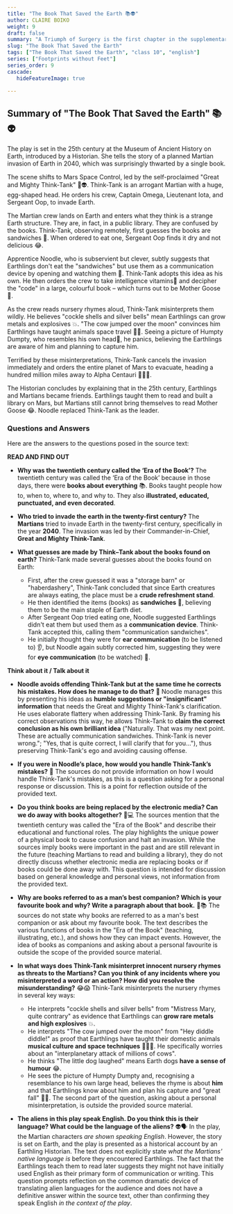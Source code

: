 ```yaml
---
title: "The Book That Saved the Earth 📚👽"
author: CLAIRE BOIKO
weight: 9
draft: false
summary: "A Triumph of Surgery is the first chapter in the supplementary reader Footprints without Feet. Written by James Herriot, the story concerns a small dog named ..."
slug: "The Book That Saved the Earth"
tags: ["The Book That Saved the Earth", "class 10", "english"]
series: ["Footprints without Feet"]
series_order: 9
cascade:
   hideFeatureImage: true

---
```


## Summary of "The Book That Saved the Earth" 📚👽

The play is set in the 25th century at the Museum of Ancient History on Earth, introduced by a Historian. She tells the story of a planned Martian invasion of Earth in 2040, which was surprisingly thwarted by a single book.

The scene shifts to Mars Space Control, led by the self-proclaimed "Great and Mighty Think-Tank" 🤔👽. Think-Tank is an arrogant Martian with a huge, egg-shaped head. He orders his crew, Captain Omega, Lieutenant Iota, and Sergeant Oop, to invade Earth.

The Martian crew lands on Earth and enters what they think is a strange Earth structure. They are, in fact, in a public library. They are confused by the books. Think-Tank, observing remotely, first guesses the books are sandwiches 🥪. When ordered to eat one, Sergeant Oop finds it dry and not delicious 😂.

Apprentice Noodle, who is subservient but clever, subtly suggests that Earthlings don't eat the "sandwiches" but use them as a communication device by opening and watching them 👀. Think-Tank adopts this idea as his own. He then orders the crew to take intelligence vitamins💊 and decipher the "code" in a large, colourful book – which turns out to be Mother Goose 🐔.

As the crew reads nursery rhymes aloud, Think-Tank misinterprets them wildly. He believes "cockle shells and silver bells" mean Earthlings can grow metals and explosives 💥. "The cow jumped over the moon" convinces him Earthlings have taught animals space travel 🐄🚀. Seeing a picture of Humpty Dumpty, who resembles his own head🥚, he panics, believing the Earthlings are aware of him and planning to capture him.

Terrified by these misinterpretations, Think-Tank cancels the invasion immediately and orders the entire planet of Mars to evacuate, heading a hundred million miles away to Alpha Centauri 🏃‍♀️💨.

The Historian concludes by explaining that in the 25th century, Earthlings and Martians became friends. Earthlings taught them to read and built a library on Mars, but Martians still cannot bring themselves to read Mother Goose 😂. Noodle replaced Think-Tank as the leader.

### Questions and Answers

Here are the answers to the questions posed in the source text:

**READ AND FIND OUT**

*   **Why was the twentieth century called the ‘Era of the Book’?**
    The twentieth century was called the ‘Era of the Book’ because in those days, there were **books about everything** 📚. Books taught people how to, when to, where to, and why to. They also **illustrated, educated, punctuated, and even decorated**.

*   **Who tried to invade the earth in the twenty-first century?**
    The **Martians** tried to invade Earth in the twenty-first century, specifically in the year **2040**. The invasion was led by their Commander-in-Chief, **Great and Mighty Think-Tank**.

*   **What guesses are made by Think–Tank about the books found on earth?**
    Think-Tank made several guesses about the books found on Earth:
    *   First, after the crew guessed it was a "storage barn" or "haberdashery", Think-Tank concluded that since Earth creatures are always eating, the place must be a **crude refreshment stand**.
    *   He then identified the items (books) as **sandwiches** 🥪, believing them to be the main staple of Earth diet.
    *   After Sergeant Oop tried eating one, Noodle suggested Earthlings didn't eat them but used them as a **communication device**. Think-Tank accepted this, calling them "communication sandwiches".
    *   He initially thought they were for **ear communication** (to be listened to) 👂, but Noodle again subtly corrected him, suggesting they were for **eye communication** (to be watched) 👀.

**Think about it / Talk about it**

*   **Noodle avoids offending Think-Tank but at the same time he corrects his mistakes. How does he manage to do that?** 🤔
    Noodle manages this by presenting his ideas as **humble suggestions or "insignificant" information** that needs the Great and Mighty Think-Tank's clarification. He uses elaborate flattery when addressing Think-Tank. By framing his correct observations this way, he allows Think-Tank to **claim the correct conclusion as his own brilliant idea** ("Naturally. That was my next point. These are actually communication sandwiches. Think-Tank is never wrong."; "Yes, that is quite correct, I will clarify that for you..."), thus preserving Think-Tank's ego and avoiding causing offense.

*   **If you were in Noodle’s place, how would you handle Think-Tank’s mistakes?** 🤔
    The sources do not provide information on how I would handle Think-Tank's mistakes, as this is a question asking for a personal response or discussion. This is a point for reflection outside of the provided text.

*   **Do you think books are being replaced by the electronic media? Can we do away with books altogether?** 📖💻
    The sources mention that the twentieth century was called the "Era of the Book" and describe their educational and functional roles. The play highlights the unique power of a physical book to cause confusion and halt an invasion. While the sources imply books were important in the past and are still relevant in the future (teaching Martians to read and building a library), they do not directly discuss whether electronic media are replacing books or if books could be done away with. This question is intended for discussion based on general knowledge and personal views, not information from the provided text.

*   **Why are books referred to as a man’s best companion? Which is your favourite book and why? Write a paragraph about that book.** 🤝📚
    The sources do not state why books are referred to as a man's best companion or ask about my favourite book. The text describes the various functions of books in the "Era of the Book" (teaching, illustrating, etc.), and shows how they can impact events. However, the idea of books as companions and asking about a personal favourite is outside the scope of the provided source material.

*   **In what ways does Think-Tank misinterpret innocent nursery rhymes as threats to the Martians? Can you think of any incidents where you misinterpreted a word or an action? How did you resolve the misunderstanding?** 😂😱
    Think-Tank misinterprets the nursery rhymes in several key ways:
    *   He interprets "cockle shells and silver bells" from "Mistress Mary, quite contrary" as evidence that Earthlings can **grow rare metals and high explosives** 💥.
    *   He interprets "The cow jumped over the moon" from "Hey diddle diddle!" as proof that Earthlings have taught their domestic animals **musical culture and space techniques** 🐄🎶🚀. He specifically worries about an "interplanetary attack of millions of cows".
    *   He thinks "The little dog laughed" means Earth dogs **have a sense of humour** 😂.
    *   He sees the picture of Humpty Dumpty and, recognising a resemblance to his own large head, believes the rhyme is about **him** and that Earthlings know about him and plan his capture and "great fall" 🥚💥.
    The second part of the question, asking about a personal misinterpretation, is outside the provided source material.

*   **The aliens in this play speak English. Do you think this is their language? What could be the language of the aliens?** 👽🗣️
    In the play, the Martian characters *are shown speaking English*. However, the story is set on Earth, and the play is presented as a historical account by an Earthling Historian. The text does not explicitly state *what the Martians' native language is* before they encountered Earthlings. The fact that the Earthlings teach them to read later suggests they might not have initially used English as their primary form of communication or writing. This question prompts reflection on the common dramatic device of translating alien languages for the audience and does not have a definitive answer within the source text, other than confirming they speak English *in the context of the play*.
